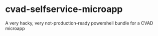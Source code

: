 # cvad-selfservice-microapp
A very hacky, very not-production-ready powershell bundle for a CVAD microapp
